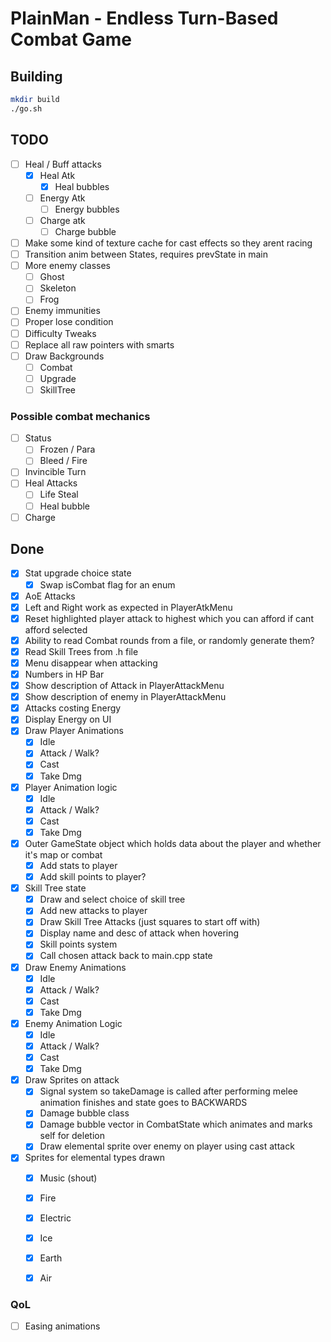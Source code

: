 # PlainMan - Endless Turn-Based Combat Game

## Building

```bash
mkdir build
./go.sh
```

## TODO
- [ ] Heal / Buff attacks
  - [x] Heal Atk
      - [x] Heal bubbles
  - [ ] Energy Atk
      - [ ] Energy bubbles
  - [ ] Charge atk
      - [ ] Charge bubble
- [ ] Make some kind of texture cache for cast effects so they arent racing
- [ ] Transition anim between States, requires prevState in main
- [ ] More enemy classes
    - [ ] Ghost
    - [ ] Skeleton
    - [ ] Frog
- [ ] Enemy immunities
- [ ] Proper lose condition
- [ ] Difficulty Tweaks
- [ ] Replace all raw pointers with smarts
- [ ] Draw Backgrounds
    - [ ] Combat
    - [ ] Upgrade
    - [ ] SkillTree

### Possible combat mechanics
- [ ] Status
    - [ ] Frozen / Para
    - [ ] Bleed / Fire
- [ ] Invincible Turn
- [ ] Heal Attacks
    - [ ] Life Steal
    - [ ] Heal bubble
- [ ] Charge

## Done

- [x] Stat upgrade choice state
    - [x] Swap isCombat flag for an enum
- [x] AoE Attacks
- [x] Left and Right work as expected in PlayerAtkMenu
- [x] Reset highlighted player attack to highest which you can afford if cant afford selected
- [x] Ability to read Combat rounds from a file, or randomly generate them?
- [x] Read Skill Trees from .h file
- [x] Menu disappear when attacking
- [x] Numbers in HP Bar
- [x] Show description of Attack in PlayerAttackMenu
- [x] Show description of enemy in PlayerAttackMenu
- [x] Attacks costing Energy
- [x] Display Energy on UI
- [x] Draw Player Animations
    - [x] Idle
    - [x] Attack / Walk?
    - [x] Cast
    - [x] Take Dmg
- [x] Player Animation logic
    - [x] Idle
    - [x] Attack / Walk?
    - [x] Cast
    - [x] Take Dmg
- [x] Outer GameState object which holds data about the player and whether it's map or combat
    - [x] Add stats to player
    - [x] Add skill points to player?
- [x] Skill Tree state
    - [x] Draw and select choice of skill tree
    - [x] Add new attacks to player
    - [x] Draw Skill Tree Attacks (just squares to start off with)
    - [x] Display name and desc of attack when hovering
    - [x] Skill points system
    - [x] Call chosen attack back to main.cpp state
- [x] Draw Enemy Animations
    - [x] Idle
    - [x] Attack / Walk?
    - [x] Cast
    - [x] Take Dmg
- [x] Enemy Animation Logic
    - [x] Idle
    - [x] Attack / Walk?
    - [x] Cast
    - [x] Take Dmg
- [x] Draw Sprites on attack
    - [x] Signal system so takeDamage is called after performing melee animation finishes and state goes to BACKWARDS
    - [x] Damage bubble class
    - [x] Damage bubble vector in CombatState which animates and marks self for deletion
    - [x] Draw elemental sprite over enemy on player using cast attack
- [x] Sprites for elemental types drawn
    - [x] Music (shout)
    - [x] Fire
    - [x] Electric
    - [x] Ice
    - [x] Earth
    - [x] Air



### QoL
- [ ] Easing animations
